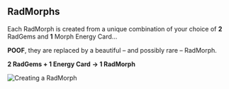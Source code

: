 ## RadMorphs

Each RadMorph is created from a unique combination of your choice of **2** RadGems and **1** Morph Energy Card…

**POOF**, they are replaced by a beautiful – and possibly rare – RadMorph.

**2 RadGems + 1 Energy Card**
**→ 1 RadMorph**

![Creating a RadMorph](/quests-images/key/JettyConversation_RadMorphCreation.webp)

